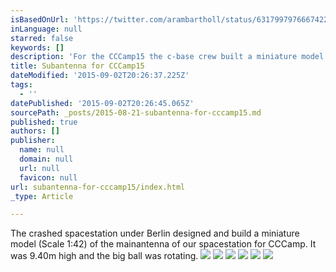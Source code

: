 ```yaml
---
isBasedOnUrl: 'https://twitter.com/arambartholl/status/631799797666742272'
inLanguage: null
starred: false
keywords: []
description: 'For the CCCamp15 the c-base crew built a miniature model of our spacestation main antenna (also known as TV-Tower in Berlin Alexanderplatz) in Scale 1:42'
title: Subantenna for CCCamp15
dateModified: '2015-09-02T20:26:37.225Z'
tags:
  - ''
datePublished: '2015-09-02T20:26:45.065Z'
sourcePath: _posts/2015-08-21-subantenna-for-cccamp15.md
published: true
authors: []
publisher:
  name: null
  domain: null
  url: null
  favicon: null
url: subantenna-for-cccamp15/index.html
_type: Article

---
```

The crashed spacestation under Berlin designed and build a miniature model (Scale 1:42) of the mainantenna of our spacestation for CCCamp. It was 9.40m high and the big ball was rotating.
![](https://the-grid-user-content.s3-us-west-2.amazonaws.com/5d528e7a-e02b-4b85-9e3e-8a1735e48538.jpg)
![](https://the-grid-user-content.s3-us-west-2.amazonaws.com/6d9b9eb6-570d-4609-ac12-04664b7a1b75.jpg)
![](https://the-grid-user-content.s3-us-west-2.amazonaws.com/871fbe28-e1d2-434d-879a-a13d6411eff7.jpg)
![](https://the-grid-user-content.s3-us-west-2.amazonaws.com/7d67c6b5-2299-44a8-9e25-2b9e1d2f4b32.jpg)
![](https://the-grid-user-content.s3-us-west-2.amazonaws.com/4bb3de47-fad4-4050-96c2-613be972f3c0.jpg)
![](https://the-grid-user-content.s3-us-west-2.amazonaws.com/1b199115-2a70-41c6-b493-aeb9508db077.jpg)